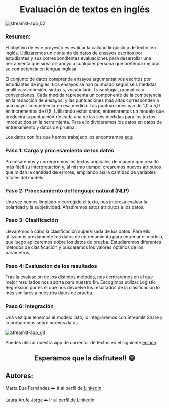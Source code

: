 <h1 style="text-align:center;">Evaluación de textos en inglés</h1>

![streamlit-app_02](https://user-images.githubusercontent.com/122131317/218274886-180f6cd8-a13a-458a-bcdb-dc4c07f97995.png)

<h3>Resumen:</h3>
<p>El objetivo de este proyecto es evaluar la calidad lingüística de textos en inglés. Utilizaremos un conjunto de datos de ensayos escritos por estudiantes y sus correspondientes evaluaciones para desarrollar una herramienta que sirva de apoyo a cualquier persona que pretenda mejorar su competencia en lengua inglesa.</p>
<p>El conjunto de datos comprende ensayos argumentativos escritos por estudiantes de inglés. Los ensayos se han puntuado según seis medidas analíticas: cohesión, sintaxis, vocabulario, fraseología, gramática y convenciones. Cada medida representa un componente de la competencia en la redacción de ensayos, y las puntuaciones más altas corresponden a una mayor competencia en esa medida. Las puntuaciones van de 1,0 a 5,0 en incrementos de 0,5. Utilizando estos datos, entrenaremos un modelo que predecirá la puntuación de cada una de las seis medidas para los textos introducidos en la herramienta. Para ello divideremos los datos en datos de entrenamiento y datos de prueba.</p>
<p>Los datos con los que hemos trabajado los encontramos <a href = "https://www.kaggle.com/competitions/feedback-prize-english-language-learning/data">aquí</a>.</p>

<h3>Paso 1: Carga y procesamiento de los datos</h3> 
<p>Procesaremos y corregiremos los textos originales de manera que resulte más fácil su interpretación y, al mismo tiempo, crearemos nuevos atributos que midan la cantidad de errores, ampliando así la cantidad de variables totales del modelo.</p>
<h3>Paso 2: Procesamiento del lenguaje natural (NLP)</h3> 
<p>Una vez hemos limpiado y corregido el texto, nos interesa evaluar la polaridad y la subjetividad. Añadiremos estos atributos a los datos.</p>
<h3>Paso 3: Clasificación</h3> 
<p>Llevaremos a cabo la clasificación supervisada de los datos. Para ello utilizamos previamente los datos de entrenamiento para entrenar el modelo, que luego aplicaremos sobre los datos de prueba. Estudiaremos diferentes métodos de clasificación y buscaremos los valores óptimos de los parámetros.</p>
<h3>Paso 4: Evaluación de los resultados</h3> 
<p>Tras la evaluación de los distintos métodos, nos centraremos en el que mejor resultados nos aporta para nuestro fin. Escogimos utilizar Logistic Regression por es el que nos devuelve los resultados de la clasificación lo más similares a nuestros datos de prueba.</p>
<h3>Paso 6: Integración</h3> 
<p>Una vez que tenemos el modelo listo, lo integraremos con Streamlit Share y lo probaremos sobre nuevos datos.</p>

![streamlit-app_gif](https://user-images.githubusercontent.com/122131317/218274868-96b50c6d-8de1-4548-b04a-31dbf3cb4e9a.gif)

<p>Puedes utilizar nuestra app de corrector de textos en el siguiente <a href = "https://martabuaf-english-text-evaluation-streamlit-app-qnuz0s.streamlit.app/">enlace</a>.</p>
<h2 style="text-align:center;">Esperamos que la disfrutes!! 😄</h2>

## Autores: 
<p>Marta Búa Fernández ➡️ Ir al perfil de<a href="https://www.linkedin.com/in/martabuaf" target = "_blank"> LinkedIn </a></p> 
<p>Laura Arufe Jorge ➡️ Ir al perfil de<a href="https://www.linkedin.com/in/laura-arufe-aab862247" target = "_blank"> LinkedIn </a></p>

